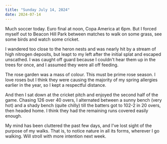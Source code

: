 ```yaml
---
title: "Sunday July 14, 2024"
date: 2024-07-14
---
```

Much soccer today.  Euro final at noon, Copa America at 6pm.  But I forced myself out to Beacon Hill Park between matches to walk on some grass, see some birds and watch some cricket. 

I wandered too close to the heron nests and was nearly hit by a stream of high nitrogen deposits, but leapt to my left after the initial splat and escaped unscathed.  I was caught off guard because I couldn't hear them up in the trees for once, and I assumed they were all off feeding.  

The rose garden was a mass of colour.  This must be prime rose season.  I love roses but I think they were causing the majority of my spring allergies earlier in the year, so I kept a respectful distance.

And then I sat down at the cricket pitch and enjoyed the second half of the game.  Chasing 126 over 40 overs, I alternated between a sunny bench (very hot) and a shady bench (quite chilly) till the batters got to 102-2 in 20 overs, then headed home.  I think they had the remaining runs covered easily enough.

My mind has been cluttered the past few days, and I've lost sight of the purpose of my walks.  That is, to notice nature in all its forms, wherever I go walking.  Will stroll with more intention next week.